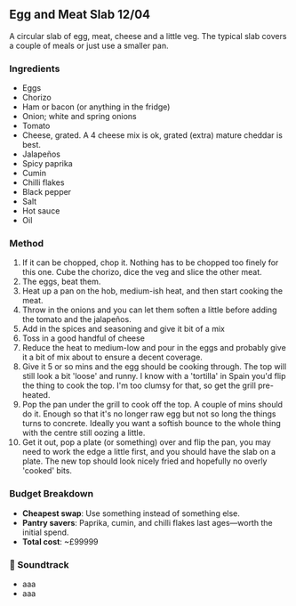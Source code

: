 ## Egg and Meat Slab 12/04

A circular slab of egg, meat, cheese and a little veg. The typical slab covers a couple of meals or just use a smaller pan. 
### Ingredients
- Eggs 
- Chorizo
- Ham or bacon (or anything in the fridge)
- Onion; white and spring onions
- Tomato
- Cheese, grated. A 4 cheese mix is ok, grated (extra) mature cheddar is best. 
- Jalapeños
- Spicy paprika
- Cumin
- Chilli flakes
- Black pepper
- Salt
- Hot sauce
- Oil
### Method
1. If it can be chopped, chop it. Nothing has to be chopped too finely for this one. Cube the chorizo, dice the veg and slice the other meat. 
2. The eggs, beat them.
3. Heat up a pan on the hob, medium-ish heat, and then start cooking the meat.
4. Throw in the onions and you can let them soften a little before adding the tomato and the jalapeños. 
5. Add in the spices and seasoning and give it bit of a mix
6. Toss in a good handful of cheese
7. Reduce the heat to medium-low and pour in the eggs and probably give it a bit of mix about to ensure a decent coverage.
8. Give it 5 or so mins and the egg should be cooking through. The top will still look a bit 'loose' and runny. I know with a 'tortilla' in Spain you'd flip the thing to cook the top. I'm too clumsy for that, so get the grill pre-heated.
9. Pop the pan under the grill to cook off the top. A couple of mins should do it. Enough so that it's no longer raw egg but not so long the things turns to concrete. Ideally you want a softish bounce to the whole thing with the centre still oozing a little.
10. Get it out, pop a plate (or something) over and flip the pan, you may need to work the edge a little first, and you should have the slab on a plate. The new top should look nicely fried and hopefully no overly 'cooked' bits. 
### Budget Breakdown  
- **Cheapest swap**: Use something instead of something else.  
- **Pantry savers**: Paprika, cumin, and chilli flakes last ages—worth the initial spend.  
- **Total cost**: ~£99999
### 🎸 Soundtrack
- aaa
- aaa